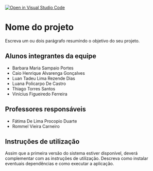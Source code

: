 [![Open in Visual Studio Code](https://classroom.github.com/assets/open-in-vscode-f059dc9a6f8d3a56e377f745f24479a46679e63a5d9fe6f495e02850cd0d8118.svg)](https://classroom.github.com/online_ide?assignment_repo_id=456998&assignment_repo_type=GroupAssignmentRepo)
# Nome do projeto

Escreva um ou dois  parágrafo resumindo o objetivo do seu projeto.

## Alunos integrantes da equipe

* Barbara Maria Sampaio Portes
* Caio Henrique Alvarenga Gonçalves
* Luan Tadeu Lima Rezende Dias
* Luana Policarpo De Castro
* Thiago Torres Santos
* Vinícius Figueiredo Ferreira

## Professores responsáveis

* Fátima De Lima Procopio Duarte
* Rommel Vieira Carneiro

## Instruções de utilização

Assim que a primeira versão do sistema estiver disponível, deverá complementar com as instruções de utilização. Descreva como instalar eventuais dependências e como executar a aplicação.
